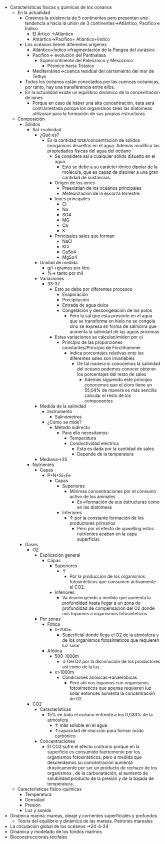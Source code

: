 - Características físicas y químicas de los oceanos
	- En la actualidad
		- Creemos la existencia de 5 continentes pero presentan una tendencia a hacia la unión de 3 continentes→Atlántico, Pacífico e Índico.
			- El Ártico →Atlántico
			- Antártico→Pacífico+ Atlántico+Índico
		- Los océanos tienen diferentes orígenes
			- Atlántico+Índico→fragmentación de la Pangea del Jurásico
			- Pacífico→ evolución del Panthalasa
				- Supercontinente del Paleozoico y Mesozoico
					- Pérmico hacia Triásico
			- Mediterráneo→cuenca residual del cerramiento del mar de Tethys
		- Todos los océanos están conectados por las cuencas océanicas, por tanto, hay una transferencia entre ellos.
		- En la actualidad existe un equilibrio dinámico de la concentración de iones 
			- Porque en caso de haber una alta concentración, esta será contrarrestada porque los organismos tales las diatomeas utilizaran para la formación de sus propias estructuras
	- Composición
		- Sólidos
			- Sal→salinidad
				- ¿Qué es?
					- Es la cantidad total/concentración de sólidos inorgánicos disueltos en el agua. Además modifica las propiedades físicas del agua del océano
						- Se considera sal a cualquier sólido disuelto en el agua
							- Esto se debe a su carácter iónico dipolar de la molécula, que es capaz de disolver a una gran cantidad de sustancias.
						- Origen de los iones
							- Preexistían de los océanos principales 
							- Meteorización de la escorza terrestre
						- Iones principales
							- Cl
							- Na
							- SO4
							- MG
							- Ca
							- K
						- Principales sales que forman
							- NaCl
							- KCl
							- CaSo4
							- MgSo4
				- Unidad de medida
					- g/l→gramos por litro
					- %→ tanto por mil
				- Variaciones
					- 33-37
						- Esto se debe por diferentes procesos
							- Evaporación
							- Precipitación
							- Entrada de agua dulce
							- Congelación y descongelación de los polos
								- Pero la sal que esta presente en el agua que se transforma en hielo no se congela sino se expresa en forma de salmorra que aumenta la salinidad de las aguas próximas
						- Estas variaciones se calculan/miden por el 
							- Principio de las proporciones constantes/Principio de Forchhammer
								- Indica porcentajes relativas ente las diferentes sales son invariables 
									- De tal manera si conocemos la salinidad del océano podemos conocer obtener los porcentajes del resto de sales
										- Además siguiendo este principio conocemos que el cloro tiene un 55,04% de manera es más sencilla calcular el resto de los componentes
				- Medida de la salinidad
					- Instrumento 
						- Salinómetros
					- ¿Cómo se mide?
						- Método indirecto
							- Para ello necesitamos:
								- Temperatura
								- Conductividad eléctrica
									- Esta es dada por la cantidad de sales
									- Depende de la temperatura
				- Mediana→35
			- Nutrientes
				- Capas 
					- P+N+Si+Fe
						- Capas
							- Superiores
								- Mínimas concentraciones por el consumo activo de los animales
									- Ex→formación de sus estructuras como en las diatomeas
							- Inferiores
								- ↑ por la constante formación de los productores primarios
									- Pero por el efecto de upwelling estos nutrientes acaban en la capa superficial.
		- Gases
			- O2
				- Explicación general 
					- Capas
						- Superiores
							- ↑
								- Por la producción de los organismos fotosintéticos que consumen activamente el CO2.
						- Inferiores
							- Va disminuyendo a medida que aumenta la profundidad hasta llegar a un zona de profundidad de compensación del O2 donde nos topamos a organismos fotosínteticos
				- Por zonas
					- Fótica
						- 0-200m
							- Superficial donde llega el O2 de la atmósfera y de los organismos fotosínteticos que requieren luz solar
					- Afótica
						- 500-1000m
							- ↓ Del O2 por la disminución de los productores así como de la luz
						- x>1000m
							- Condiciones anóxicas→anaeróbicas
								- Pero ahí nos topamos con organismos fotosínteticos que apenas requieren luz solar entonces aumenta la concentración de 02.
			- CO2
				- Características
					- 15% en todo el océano enfrente a los 0,033% de la atmósfera
						- ↑ más soluble en el agua
						- ↑capacidad de reacción para formar ácido carbónico
				- Concentraciones
					- El CO2 sufre el efecto contrario porque en la superficie es consumido fuertemente por los organismos fotosintéticos, pero a medida que descendemos su concentración aumenta drásticamente por ser un producto de rechazo de los organismos , de la carbonatación,  el aumento de solubilidad producto de la presión y de la bajada de temperatura.
	- Características físico-químicas
		- Temperatura
		- Densidad
		- Presión
		- Luz y sonido
- Dinámica marina: mareas, oleaje y corrientes superficiales y profundos
	- Teoría del equilibrio y dinámica de las mareas. Patrones mareales
- La circulación global de los océanos.→24-4-24
- Dinámica y modelado de los fondos marinos
- Bioconstrucciones recifales